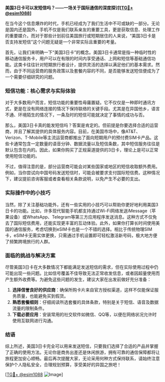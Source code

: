 **美国3日卡可以发短信吗？——一场关于国际通信的深度探讨[[TG💪+ @esim1088](https://t.me/s/esim1088)]**

在当今这个信息爆炸的时代，手机已经成为了我们生活中不可或缺的一部分。无论是国内还是国外，手机不仅是我们联系亲友的重要工具，更是获取信息、处理工作的重要媒介。而对于那些计划前往美国旅行或短期居住的人来说，“美国3日卡是否支持发短信”这个问题无疑是一个非常实际且重要的考量。

首先，让我们来明确一下“美国3日卡”的概念。美国3日卡通常是指一种临时性的移动通信服务卡，用户可以在有限的时间内享受通话、上网和短信等基础通信功能。这类卡往往针对短期旅行者设计，提供灵活的选择以满足他们的基本需求。然而，由于不同运营商的服务政策以及套餐内容的不同，是否能够发送短信便成为了一个需要仔细研究的问题。

### 短信功能：核心需求与实际体验

对于大多数用户而言，短信功能的重要性毋庸置疑。它不仅仅是一种即时通讯方式，更是在没有网络连接的情况下保持联络的关键手段。尤其是在异国他乡，语言不通、环境陌生的情况下，一条及时的短信可能就决定了事情的成功与否。

那么，美国3日卡真的能发短信吗？答案是肯定的。但前提是你要选择合适的运营商，并且了解其提供的具体服务内容。目前，在美国市场中，像AT&T、Verizon、T-Mobile等主流运营商都推出了面向短期用户的预付费SIM卡产品。这些卡通常包含一定数量的语音分钟、数据流量以及短信条数，其中短信服务往往是默认包含在内的。因此，如果你购买了正规渠道提供的3日卡，理论上是可以正常使用短信功能的。

不过，值得注意的是，部分运营商可能会对某些国家或地区的短信收取额外费用。例如，当你尝试向中国号码发送短信时，可能会被要求支付国际短信费。这种情况下，建议提前咨询客服或者查看相关条款说明，以免产生不必要的支出。

### 实际操作中的小技巧

当然，除了关注基础功能外，还有一些实用的小技巧可以帮助你更好地利用美国3日卡的功能。比如，许多现代智能手机都支持通过Wi-Fi网络发送iMessage（苹果设备）或WhatsApp、Telegram等第三方应用程序发送消息。这种方式不仅免去了国际短信费用，还能实现更丰富的互动体验。此外，如果你打算长时间使用美国的通信服务，考虑切换到eSIM卡也是一个不错的选择。相比于传统物理SIM卡，eSIM卡无需实体更换，只需通过手机设置即可轻松激活新号码，极大地方便了频繁跨境旅行的人群。

### 面临的挑战与解决方案

尽管美国3日卡在大多数情况下都能满足发送短信的需求，但在实际使用过程中仍可能出现一些问题。比如信号覆盖不佳导致无法正常收发信息，或者因超量使用而产生额外收费等。为避免这些问题的发生，建议大家在出发前做好充分准备：

1. **选择信誉良好的供应商**：确保所购卡片来自官方授权渠道，这样不仅能保证服务质量，也能避免买到假货。
2. **熟悉套餐细则**：仔细阅读所选套餐的具体条款，特别是关于短信、语音及数据流量的限制条件。
3. **下载必要应用**：安装常用的社交软件如微信、QQ等，以便在网络状况允许时使用互联网进行沟通。

### 结语

综上所述，美国3日卡完全可以用来发送短信，只要我们选择了合适的产品并掌握了正确的使用方法。无论你是商务出差还是休闲旅游，拥有可靠的通信保障都将让旅程更加安心顺畅。最后再次提醒大家，无论采用何种方式保持联系，请始终注意保护个人隐私安全，合理规划预算，享受美好的异国之旅吧！

[[TG💪+ @esim1088](https://t.me/s/esim1088) ![Image](https://i.postimg.cc/4NQfJmqS/Snipaste-2025-05-13-00-14-12.png)]